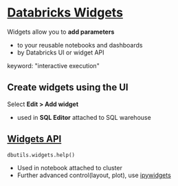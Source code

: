 # [Databricks Widgets](https://docs.databricks.com/en/notebooks/widgets.html)
Widgets allow you to **add parameters** 
- to your reusable notebooks and dashboards
- by Databricks UI or widget API

keyword: "interactive execution"
## Create widgets using the UI
Select **Edit > Add widget**
- used in **SQL Editor** attached to SQL warehouse
## [Widgets API](https://docs.databricks.com/en/dev-tools/databricks-utils.html)
`dbutils.widgets.help()`
- Used in notebook attached to cluster
- Further advanced control(layout, plot), use [ipywidgets](https://docs.databricks.com/en/notebooks/ipywidgets.html)
